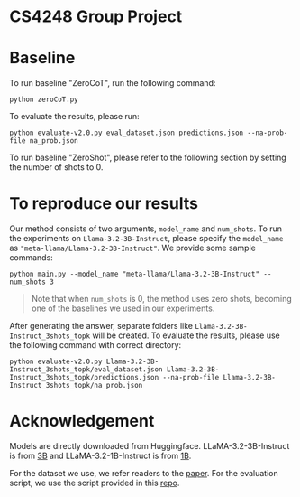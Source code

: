 # CS4248 Group Project

# Baseline 

To run baseline "ZeroCoT", run the following command:  
```
python zeroCoT.py
```
To evaluate the results, please run:
```
python evaluate-v2.0.py eval_dataset.json predictions.json --na-prob-file na_prob.json
```

To run baseline "ZeroShot", please refer to the following section by setting the number of shots to 0.

# To reproduce our results
Our method consists of two arguments, ```model_name``` and ```num_shots```. To run the experiments on ```Llama-3.2-3B-Instruct```, please specify the ```model_name``` as ```"meta-llama/Llama-3.2-3B-Instruct"```. We provide some sample commands:
```
python main.py --model_name "meta-llama/Llama-3.2-3B-Instruct" --num_shots 3
```

> Note that when ```num_shots``` is 0, the method uses zero shots, becoming one of the baselines we used in our experiments.

After generating the answer, separate folders like ```Llama-3.2-3B-Instruct_3shots_topk``` will be created. To evaluate the results, please use the following command with correct directory:
```
python evaluate-v2.0.py Llama-3.2-3B-Instruct_3shots_topk/eval_dataset.json Llama-3.2-3B-Instruct_3shots_topk/predictions.json --na-prob-file Llama-3.2-3B-Instruct_3shots_topk/na_prob.json
```

# Acknowledgement
Models are directly downloaded from Huggingface. LLaMA-3.2-3B-Instruct is from [3B](https://huggingface.co/meta-llama/Llama-3.2-3B-Instruct) and LLaMA-3.2-1B-Instruct is from [1B](https://huggingface.co/meta-llama/Llama-3.2-1B-Instruct).

For the dataset we use, we refer readers to the [paper](https://aclanthology.org/D16-1264.pdf). For the evaluation script, we use the script provided in this [repo](https://github.com/white127/SQUAD-2.0-bidaf/blob/master/evaluate-v2.0.py).
